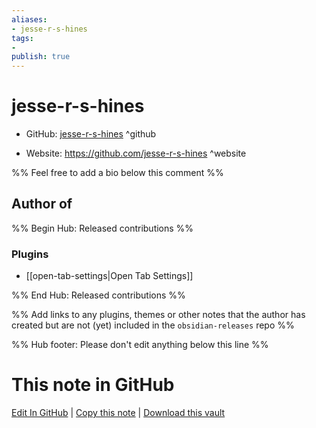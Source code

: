 ```yaml
---
aliases:
- jesse-r-s-hines
tags:
- 
publish: true
---
```


# jesse-r-s-hines

- GitHub: [jesse-r-s-hines](https://github.com/jesse-r-s-hines/) ^github
<!-- - Discord: `@` ^discord-->
- Website: <https://github.com/jesse-r-s-hines> ^website
<!-- - [[Publish sites|Publish site]]: <https://> ^publish-->

%% Feel free to add a bio below this comment %%


## Author of

%% Begin Hub: Released contributions %%
### Plugins
- [[open-tab-settings|Open Tab Settings]]

%% End Hub: Released contributions %%

%% Add links to any plugins, themes or other notes that the author has created but are not (yet) included in the `obsidian-releases` repo %%

<!--
### Unlisted plugins
-->

<!--
### Others
-->

<!--
## Sponsor this author
-->

<!-- - [[GitHub sponsors]]: [Sponsor @jesse-r-s-hines on GitHub Sponsors](https://github.com/sponsors/jesse-r-s-hines) ^github-sponsor-->
<!-- - [[Buy me a coffee]]: <https://> ^buy-me-a-coffee-->
<!-- - [[PayPal]]: <https://> ^paypal-->
<!-- - [[Patreon]]: <https://> ^patreon-->

<!--
## Follow this author
-->

<!-- - [[YouTube Channels|On YouTube]]: <https://> ^youtube-->
<!-- - Twitter: <https://> ^twitter-->
<!-- - ... -->

%% Hub footer: Please don't edit anything below this line %%

# This note in GitHub

<span class="git-footer">[Edit In GitHub](https://github.dev/obsidian-community/obsidian-hub/blob/main/01%20-%20Community/People/jesse-r-s-hines.md "git-hub-edit-note") | [Copy this note](https://raw.githubusercontent.com/obsidian-community/obsidian-hub/main/01%20-%20Community/People/jesse-r-s-hines.md "git-hub-copy-note") | [Download this vault](https://github.com/obsidian-community/obsidian-hub/archive/refs/heads/main.zip "git-hub-download-vault") </span>
